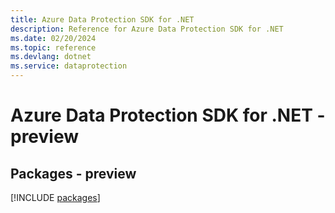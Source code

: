 ```yaml
---
title: Azure Data Protection SDK for .NET
description: Reference for Azure Data Protection SDK for .NET
ms.date: 02/20/2024
ms.topic: reference
ms.devlang: dotnet
ms.service: dataprotection
---
```

# Azure Data Protection SDK for .NET - preview
## Packages - preview
[!INCLUDE [packages](data-protection-index.md)]